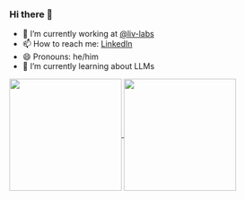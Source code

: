 ### Hi there 👋

- 🔭 I’m currently working at [@liv-labs](https://github.com/liv-labs)
- 📫 How to reach me: [LinkedIn](https://www.linkedin.com/in/alexander-r-b0ab4477/)
- 😄 Pronouns: he/him
- 🌱 I’m currently learning about LLMs

<a href="https://github.com/anuraghazra/github-readme-stats">
  <img height=200 align="center" src="https://github-readme-stats.vercel.app/api?username=Traxmaxx&count_private=true&show_icons=true&theme=synthwave" />
</a>
<a href="https://github.com/anuraghazra/convoychat">
  <img height=200 align="center" src="https://github-readme-stats.vercel.app/api/top-langs?username=traxmaxx&layout=compact&langs_count=8&card_width=320&theme=synthwave" />
</a>

